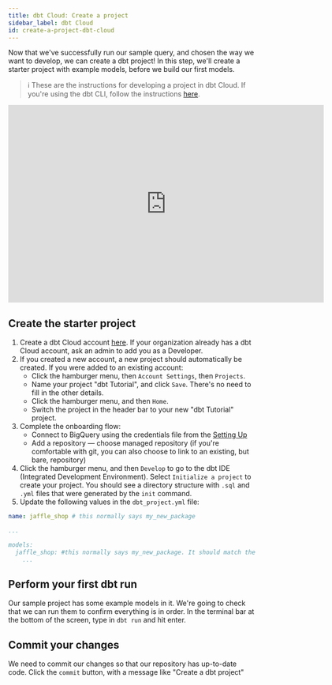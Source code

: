 ```yaml
---
title: dbt Cloud: Create a project
sidebar_label: dbt Cloud
id: create-a-project-dbt-cloud
---
```

Now that we've successfully run our sample query, and chosen the way we want to
develop, we can create a dbt project! In this step, we'll create a starter project
with example models, before we build our first models.

> ℹ️ These are the instructions for developing a project in dbt Cloud. If you're
using the dbt CLI, follow the instructions [here](docs/create-a-project-dbt-cli).

<iframe width="640" height="400" src="https://www.loom.com/embed/7386840381764d13b1d25f575719e218" frameborder="0" webkitallowfullscreen mozallowfullscreen allowfullscreen></iframe>

## Create the starter project
1. Create a dbt Cloud account [here](https://cloud.getdbt.com/signup/). If your
organization already has a dbt Cloud account, ask an admin to add you as a
Developer.
2. If you created a new account, a new project should automatically be created.
If you were added to an existing account:
    * Click the hamburger menu, then `Account Settings`, then `Projects`.
    * Name your project "dbt Tutorial", and click `Save`. There's no need to fill
  in the other details.
    * Click the hamburger menu, and then `Home`.
    * Switch the project in the header bar to your new "dbt Tutorial" project.
3. Complete the onboarding flow:
    * Connect to BigQuery using the credentials file from the [Setting Up](docs/setting-up)
    * Add a repository — choose managed repository (if you're comfortable with git,
  you can also choose to link to an existing, but bare, repository)
4. Click the hamburger menu, and then `Develop` to go to the dbt IDE (Integrated
Development Environment). Select `Initialize a project` to create your project.
You should see a directory structure with `.sql` and `.yml` files
that were generated by the `init` command.
5. Update the following values in the `dbt_project.yml` file:
```yaml
name: jaffle_shop # this normally says my_new_package

...

models:
  jaffle_shop: #this normally says my_new_package. It should match the value for `name:`
    ...
```

## Perform your first dbt run
Our sample project has some example models in it. We're going to check that we
can run them to confirm everything is in order. In the terminal bar at the
bottom of the screen, type in `dbt run` and hit enter.

## Commit your changes
We need to commit our changes so that our repository has up-to-date code. Click
the `commit` button, with a message like "Create a dbt project"
